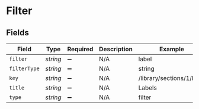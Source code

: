 # Filter


## Fields

| Field                     | Type                      | Required                  | Description               | Example                   |
| ------------------------- | ------------------------- | ------------------------- | ------------------------- | ------------------------- |
| `filter`                  | *string*                  | :heavy_minus_sign:        | N/A                       | label                     |
| `filterType`              | *string*                  | :heavy_minus_sign:        | N/A                       | string                    |
| `key`                     | *string*                  | :heavy_minus_sign:        | N/A                       | /library/sections/1/label |
| `title`                   | *string*                  | :heavy_minus_sign:        | N/A                       | Labels                    |
| `type`                    | *string*                  | :heavy_minus_sign:        | N/A                       | filter                    |